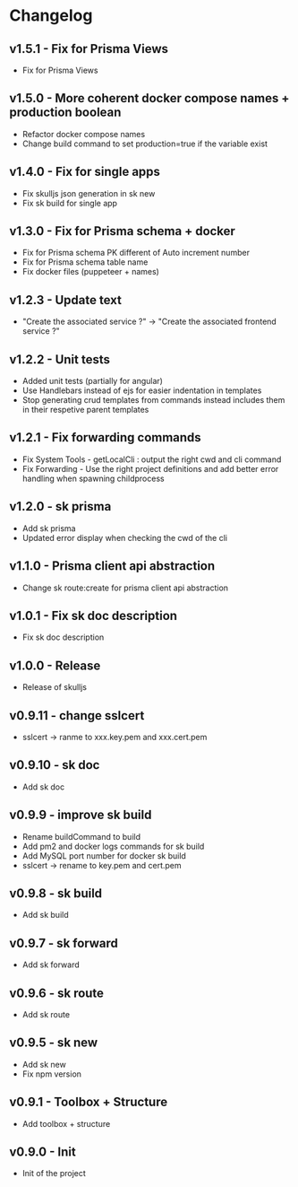 # Changelog

## v1.5.1 - Fix for Prisma Views

- Fix for Prisma Views

## v1.5.0 - More coherent docker compose names + production boolean

- Refactor docker compose names
- Change build command to set production=true if the variable exist

## v1.4.0 - Fix for single apps

- Fix skulljs json generation in sk new
- Fix sk build for single app

## v1.3.0 - Fix for Prisma schema + docker

- Fix for Prisma schema PK different of Auto increment number
- Fix for Prisma schema table name
- Fix docker files (puppeteer + names)

## v1.2.3 - Update text

- "Create the associated service ?" -> "Create the associated frontend service ?"

## v1.2.2 - Unit tests

- Added unit tests (partially for angular)
- Use Handlebars instead of ejs for easier indentation in templates
- Stop generating crud templates from commands instead includes them in their respetive parent templates

## v1.2.1 - Fix forwarding commands

- Fix System Tools - getLocalCli : output the right cwd and cli command
- Fix Forwarding - Use the right project definitions and add better error handling when spawning childprocess

## v1.2.0 - sk prisma

- Add sk prisma
- Updated error display when checking the cwd of the cli

## v1.1.0 - Prisma client api abstraction

- Change sk route:create for prisma client api abstraction

## v1.0.1 - Fix sk doc description

- Fix sk doc description

## v1.0.0 - Release

- Release of skulljs

## v0.9.11 - change sslcert

- sslcert -> ranme to xxx.key.pem and xxx.cert.pem

## v0.9.10 - sk doc

- Add sk doc

## v0.9.9 - improve sk build

- Rename buildCommand to build
- Add pm2 and docker logs commands for sk build
- Add MySQL port number for docker sk build
- sslcert -> rename to key.pem and cert.pem

## v0.9.8 - sk build

- Add sk build

## v0.9.7 - sk forward

- Add sk forward

## v0.9.6 - sk route

- Add sk route

## v0.9.5 - sk new

- Add sk new
- Fix npm version

## v0.9.1 - Toolbox + Structure

- Add toolbox + structure

## v0.9.0 - Init

- Init of the project
